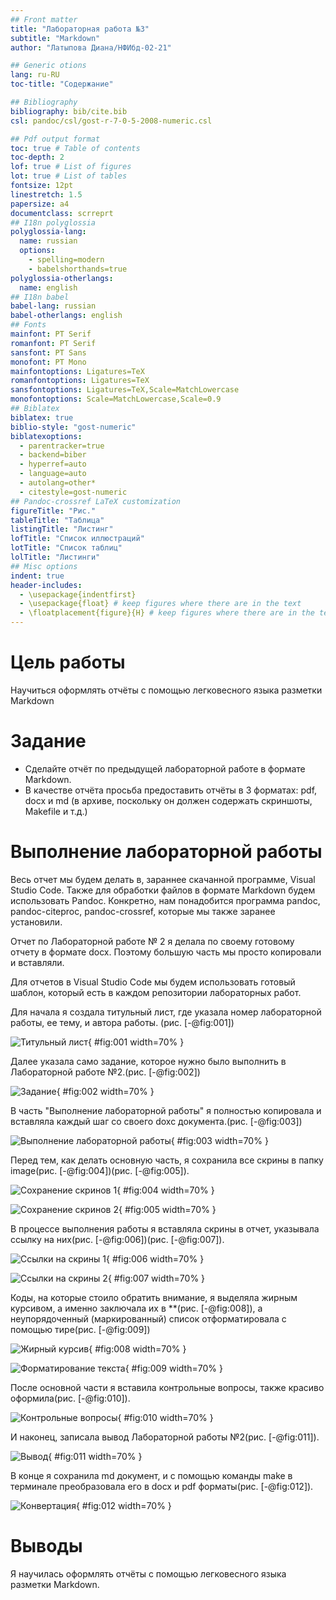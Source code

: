 ```yaml
---
## Front matter
title: "Лабораторная работа №3"
subtitle: "Markdown"
author: "Латыпова Диана/НФИбд-02-21"

## Generic otions
lang: ru-RU
toc-title: "Содержание"

## Bibliography
bibliography: bib/cite.bib
csl: pandoc/csl/gost-r-7-0-5-2008-numeric.csl

## Pdf output format
toc: true # Table of contents
toc-depth: 2
lof: true # List of figures
lot: true # List of tables
fontsize: 12pt
linestretch: 1.5
papersize: a4
documentclass: scrreprt
## I18n polyglossia
polyglossia-lang:
  name: russian
  options:
	- spelling=modern
	- babelshorthands=true
polyglossia-otherlangs:
  name: english
## I18n babel
babel-lang: russian
babel-otherlangs: english
## Fonts
mainfont: PT Serif
romanfont: PT Serif
sansfont: PT Sans
monofont: PT Mono
mainfontoptions: Ligatures=TeX
romanfontoptions: Ligatures=TeX
sansfontoptions: Ligatures=TeX,Scale=MatchLowercase
monofontoptions: Scale=MatchLowercase,Scale=0.9
## Biblatex
biblatex: true
biblio-style: "gost-numeric"
biblatexoptions:
  - parentracker=true
  - backend=biber
  - hyperref=auto
  - language=auto
  - autolang=other*
  - citestyle=gost-numeric
## Pandoc-crossref LaTeX customization
figureTitle: "Рис."
tableTitle: "Таблица"
listingTitle: "Листинг"
lofTitle: "Список иллюстраций"
lotTitle: "Список таблиц"
lolTitle: "Листинги"
## Misc options
indent: true
header-includes:
  - \usepackage{indentfirst}
  - \usepackage{float} # keep figures where there are in the text
  - \floatplacement{figure}{H} # keep figures where there are in the text
---
```


# Цель работы

Научиться оформлять отчёты с помощью легковесного языка разметки Markdown

# Задание

- Сделайте отчёт по предыдущей лабораторной работе в формате Markdown.
- В качестве отчёта просьба предоставить отчёты в 3 форматах: pdf, docx и md (в архиве, поскольку он должен содержать скриншоты, Makefile и т.д.)

# Выполнение лабораторной работы

Весь отчет мы будем делать в, зараннее скачанной программе, Visual Studio Code. Также для обработки файлов в формате Markdown будем использовать Pandoс. Конкретно, нам понадобится программа pandoc, pandoc-citeproc, pandoc-crossref, которые мы также заранее установили. 

Отчет по Лабораторной работе № 2 я делала по своему готовому отчету в формате docx. Поэтому большую часть мы просто копировали и вставляли. 

Для отчетов в Visual Studio Code мы будем использовать готовый шаблон, который есть в каждом репозитории лабораторных работ.

Для начала я создала титульный лист, где указала номер лабораторной работы, ее тему, и автора работы. (рис. [-@fig:001])

![Титульный лист](image/1%20Titul.png){ #fig:001 width=70% }

Далее указала само задание, которое нужно было выполнить в Лабораторной работе №2.(рис. [-@fig:002])

![Задание](image/2zadanie.png){ #fig:002 width=70% }

В часть "Выполнение лабораторной работы" я полностью копировала и вставляла каждый шаг со своего doxc документа.(рис. [-@fig:003])

![Выполнение лабораторной работы](image/3%20osnovnaya%20chast.png){ #fig:003 width=70% }

Перед тем, как делать основную часть, я сохранила все скрины в папку image(рис. [-@fig:004])(рис. [-@fig:005]).

![Сохранение скринов 1](image/4%20pictures.png){ #fig:004 width=70% }

![Сохранение скринов 2](image/5%20pic%202.png){ #fig:005 width=70% }

В процессе выполнения работы я вставляла скрины в отчет, указывала ссылку на них(рис. [-@fig:006])(рис. [-@fig:007]).

![Ссылки на скрины 1](image/6%20ccylka.png){ #fig:006 width=70% }

![Ссылки на скрины 2](image/0%20ssylka.png){ #fig:007 width=70% }

Коды, на которые стоило обратить внимание, я выделяла жирным курсивом, а именно заключала их в **(рис. [-@fig:008]), а неупорядоченный (маркированный) список отформатировала с помощью тире(рис. [-@fig:009])

![Жирный курсив](image/8%20oformleniye.png){ #fig:008 width=70% }

![Форматирование текста](image/format%202.png){ #fig:009 width=70% }

После основной части я вставила контрольные вопросы, также красиво оформила(рис. [-@fig:010]).

![Контрольные вопросы](image/7%20kontr%20voprosy.png){ #fig:010 width=70% }

И наконец, записала вывод Лабораторной работы №2(рис. [-@fig:011]).

![Вывод](image/9%20vyvod.png){ #fig:011 width=70% }

В конце я сохранила md документ, и с помощью команды make в терминале преобразовала его в docx и pdf форматы(рис. [-@fig:012]).

![Конвертация](image/convertacia.png){ #fig:012 width=70% }

# Выводы

Я научилась оформлять отчёты с помощью легковесного языка разметки Markdown.

